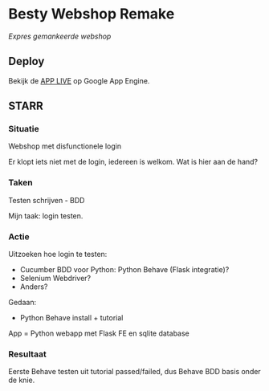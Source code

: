 # Besty Webshop Remake
*Expres gemankeerde webshop*

## Deploy
Bekijk de [APP LIVE](https://betsy-webshop-remake.ew.r.appspot.com) op Google App Engine.

## STARR

### Situatie
Webshop met disfunctionele login

Er klopt iets niet met de login, iedereen is welkom. Wat is hier aan de hand?

### Taken
Testen schrijven - BDD

Mijn taak: login testen. 

### Actie
Uitzoeken hoe login te testen:
- Cucumber BDD voor Python: Python Behave (Flask integratie)?
- Selenium Webdriver?
- Anders?

Gedaan:
- Python Behave install + tutorial

App = Python webapp met Flask FE en sqlite database

### Resultaat
Eerste Behave testen uit tutorial passed/failed, dus Behave BDD basis onder de knie.
